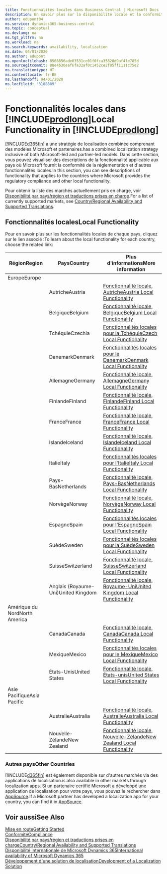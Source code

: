 ```yaml
---
title: Fonctionnalités locales dans Business Central | Microsoft Docs
description: En savoir plus sur la disponibilité locale et la conformité de la réglementation de Dynamics 365 Business Central.
author: edupont04
ms.service: dynamics365-business-central
ms.topic: conceptual
ms.devlang: na
ms.tgt_pltfrm: na
ms.workload: na
ms.search.keywords: availability, localization
ms.date: 04/01/2020
ms.author: edupont
ms.openlocfilehash: 8566856ade03531ce01f0fca35828d9af4fe785d
ms.sourcegitcommit: 88e4b30eaf6fa32af0c1452ce2f85ff1111c75e2
ms.translationtype: HT
ms.contentlocale: fr-BE
ms.lasthandoff: 04/01/2020
ms.locfileid: "3188889"
---
```

# <a name="local-functionality-in-prodlong"></a><span data-ttu-id="420cf-103">Fonctionnalités locales dans [!INCLUDE[prodlong](includes/prodlong.md)]</span><span class="sxs-lookup"><span data-stu-id="420cf-103">Local Functionality in [!INCLUDE[prodlong](includes/prodlong.md)]</span></span>

[!INCLUDE[d365fin](includes/d365fin_md.md)] <span data-ttu-id="420cf-104">a une stratégie de localisation combinée comprenant des modèles Microsoft et partenaires.</span><span class="sxs-lookup"><span data-stu-id="420cf-104">has a combined localization strategy inclusive of both Microsoft-led and partner-led models.</span></span> <span data-ttu-id="420cf-105">Dans cette section, vous pouvez visualiser des descriptions de la fonctionnalité applicable aux pays où Microsoft fournit la conformité de la réglementation et d'autres fonctionnalités locales.</span><span class="sxs-lookup"><span data-stu-id="420cf-105">In this section, you can see descriptions of functionality that applies to the countries where Microsoft provides the regulatory compliance and other local functionality.</span></span>  

<span data-ttu-id="420cf-106">Pour obtenir la liste des marchés actuellement pris en charge, voir [Disponibilité par pays/région et traductions prises en charge](/dynamics365/business-central/dev-itpro/compliance/apptest-countries-and-translations?toc=/dynamics365/business-central/toc.json).</span><span class="sxs-lookup"><span data-stu-id="420cf-106">For a list of currently supported markets, see [Country/Regional Availability and Supported Translations](/dynamics365/business-central/dev-itpro/compliance/apptest-countries-and-translations?toc=/dynamics365/business-central/toc.json).</span></span>  

## <a name="local-functionality"></a><span data-ttu-id="420cf-107">Fonctionnalités locales</span><span class="sxs-lookup"><span data-stu-id="420cf-107">Local Functionality</span></span>

<span data-ttu-id="420cf-108">Pour en savoir plus sur les fonctionnalités locales de chaque pays, cliquez sur le lien associé :</span><span class="sxs-lookup"><span data-stu-id="420cf-108">To learn about the local functionality for each country, choose the related link:</span></span>

| <span data-ttu-id="420cf-109">Région</span><span class="sxs-lookup"><span data-stu-id="420cf-109">Region</span></span> | <span data-ttu-id="420cf-110">Pays</span><span class="sxs-lookup"><span data-stu-id="420cf-110">Country</span></span> | <span data-ttu-id="420cf-111">Plus d'informations</span><span class="sxs-lookup"><span data-stu-id="420cf-111">More information</span></span> |
| --- | --- |--- |
| <span data-ttu-id="420cf-112">Europe</span><span class="sxs-lookup"><span data-stu-id="420cf-112">Europe</span></span> |  | |
|        | <span data-ttu-id="420cf-113">Autriche</span><span class="sxs-lookup"><span data-stu-id="420cf-113">Austria</span></span> | [<span data-ttu-id="420cf-114">Fonctionnalité locale, Autriche</span><span class="sxs-lookup"><span data-stu-id="420cf-114">Austria Local Functionality</span></span>](localfunctionality/austria/austria-local-functionality.md) |
|        | <span data-ttu-id="420cf-115">Belgique</span><span class="sxs-lookup"><span data-stu-id="420cf-115">Belgium</span></span> | [<span data-ttu-id="420cf-116">Fonctionnalité locale, Belgique</span><span class="sxs-lookup"><span data-stu-id="420cf-116">Belgium Local Functionality</span></span>](localfunctionality/belgium/belgium-local-functionality.md) |
|        | <span data-ttu-id="420cf-117">Tchéquie</span><span class="sxs-lookup"><span data-stu-id="420cf-117">Czechia</span></span> | [<span data-ttu-id="420cf-118">Fonctionnalités locales pour la Tchéquie</span><span class="sxs-lookup"><span data-stu-id="420cf-118">Czech Local Functionality</span></span>](localfunctionality/czech/czech-local-functionality.md) |
|        | <span data-ttu-id="420cf-119">Danemark</span><span class="sxs-lookup"><span data-stu-id="420cf-119">Denmark</span></span> | [<span data-ttu-id="420cf-120">Fonctionnalités locales pour le Danemark</span><span class="sxs-lookup"><span data-stu-id="420cf-120">Denmark Local Functionality</span></span>](localfunctionality/denmark/denmark-local-functionality.md) |
|        | <span data-ttu-id="420cf-121">Allemagne</span><span class="sxs-lookup"><span data-stu-id="420cf-121">Germany</span></span> | [<span data-ttu-id="420cf-122">Fonctionnalité locale, Allemagne</span><span class="sxs-lookup"><span data-stu-id="420cf-122">Germany Local Functionality</span></span>](localfunctionality/germany/germany-local-functionality.md) |
|        | <span data-ttu-id="420cf-123">Finlande</span><span class="sxs-lookup"><span data-stu-id="420cf-123">Finland</span></span> | [<span data-ttu-id="420cf-124">Fonctionnalité locale, Finlande</span><span class="sxs-lookup"><span data-stu-id="420cf-124">Finland Local Functionality</span></span>](localfunctionality/finland/finland-local-functionality.md) |
|        | <span data-ttu-id="420cf-125">France</span><span class="sxs-lookup"><span data-stu-id="420cf-125">France</span></span> | [<span data-ttu-id="420cf-126">Fonctionnalité locale, France</span><span class="sxs-lookup"><span data-stu-id="420cf-126">France Local Functionality</span></span>](localfunctionality/france/france-local-functionality.md) |
|        | <span data-ttu-id="420cf-127">Islande</span><span class="sxs-lookup"><span data-stu-id="420cf-127">Iceland</span></span> | [<span data-ttu-id="420cf-128">Fonctionnalité locale, Islande</span><span class="sxs-lookup"><span data-stu-id="420cf-128">Iceland Local Functionality</span></span>](localfunctionality/iceland/iceland-local-functionality.md) |
|        | <span data-ttu-id="420cf-129">Italie</span><span class="sxs-lookup"><span data-stu-id="420cf-129">Italy</span></span> | [<span data-ttu-id="420cf-130">Fonctionnalités locales pour l'Italie</span><span class="sxs-lookup"><span data-stu-id="420cf-130">Italy Local Functionality</span></span>](localfunctionality/italy/italy-local-functionality.md) |
|        | <span data-ttu-id="420cf-131">Pays-Bas</span><span class="sxs-lookup"><span data-stu-id="420cf-131">Netherlands</span></span> | [<span data-ttu-id="420cf-132">Fonctionnalité locale, Pays-Bas</span><span class="sxs-lookup"><span data-stu-id="420cf-132">Netherlands Local Functionality</span></span>](localfunctionality/netherlands/netherlands-local-functionality.md) |
|        | <span data-ttu-id="420cf-133">Norvège</span><span class="sxs-lookup"><span data-stu-id="420cf-133">Norway</span></span> | [<span data-ttu-id="420cf-134">Fonctionnalité locale, Norvège</span><span class="sxs-lookup"><span data-stu-id="420cf-134">Norway Local Functionality</span></span>](localfunctionality/norway/norway-local-functionality.md) |
|        | <span data-ttu-id="420cf-135">Espagne</span><span class="sxs-lookup"><span data-stu-id="420cf-135">Spain</span></span> | [<span data-ttu-id="420cf-136">Fonctionnalités locales pour l'Espagne</span><span class="sxs-lookup"><span data-stu-id="420cf-136">Spain Local Functionality</span></span>](localfunctionality/spain/spain-local-functionality.md) |
|        | <span data-ttu-id="420cf-137">Suède</span><span class="sxs-lookup"><span data-stu-id="420cf-137">Sweden</span></span> | [<span data-ttu-id="420cf-138">Fonctionnalités locales pour la Suède</span><span class="sxs-lookup"><span data-stu-id="420cf-138">Sweden Local Functionality</span></span>](localfunctionality/sweden/sweden-local-functionality.md) |
|        | <span data-ttu-id="420cf-139">Suisse</span><span class="sxs-lookup"><span data-stu-id="420cf-139">Switzerland</span></span> | [<span data-ttu-id="420cf-140">Fonctionnalité locale, Suisse</span><span class="sxs-lookup"><span data-stu-id="420cf-140">Switzerland Local Functionality</span></span>](localfunctionality/switzerland/switzerland-local-functionality.md) |
|        | <span data-ttu-id="420cf-141">Anglais (Royaume-Uni)</span><span class="sxs-lookup"><span data-stu-id="420cf-141">United Kingdom</span></span> | [<span data-ttu-id="420cf-142">Fonctionnalité locale, Royaume-Uni</span><span class="sxs-lookup"><span data-stu-id="420cf-142">United Kingdom Local Functionality</span></span>](localfunctionality/unitedkingdom/united-kingdom-local-functionality.md) |
| <span data-ttu-id="420cf-143">Amérique du Nord</span><span class="sxs-lookup"><span data-stu-id="420cf-143">North America</span></span> |       |  |
|        | <span data-ttu-id="420cf-144">Canada</span><span class="sxs-lookup"><span data-stu-id="420cf-144">Canada</span></span>|[<span data-ttu-id="420cf-145">Fonctionnalité locale, Canada</span><span class="sxs-lookup"><span data-stu-id="420cf-145">Canada Local Functionality</span></span>](localfunctionality/canada/canada-local-functionality.md) |
|        | <span data-ttu-id="420cf-146">Mexique</span><span class="sxs-lookup"><span data-stu-id="420cf-146">Mexico</span></span> | [<span data-ttu-id="420cf-147">Fonctionnalités locales pour le Mexique</span><span class="sxs-lookup"><span data-stu-id="420cf-147">Mexico Local Functionality</span></span>](localfunctionality/mexico/mexico-local-functionality.md) |
|        | <span data-ttu-id="420cf-148">États-Unis</span><span class="sxs-lookup"><span data-stu-id="420cf-148">United States</span></span>|[<span data-ttu-id="420cf-149">Fonctionnalité locale, États-unis</span><span class="sxs-lookup"><span data-stu-id="420cf-149">United States Local Functionality</span></span>](localfunctionality/unitedstates/united-states-local-functionality.md) |
| <span data-ttu-id="420cf-150">Asie Pacifique</span><span class="sxs-lookup"><span data-stu-id="420cf-150">Asia Pacific</span></span> |       |  |
|        | <span data-ttu-id="420cf-151">Australie</span><span class="sxs-lookup"><span data-stu-id="420cf-151">Australia</span></span> | [<span data-ttu-id="420cf-152">Fonctionnalité locale, Australie</span><span class="sxs-lookup"><span data-stu-id="420cf-152">Australia Local Functionality</span></span>](localfunctionality/australia/australia-local-functionality.md) |
|        | <span data-ttu-id="420cf-153">Nouvelle-Zélande</span><span class="sxs-lookup"><span data-stu-id="420cf-153">New Zealand</span></span> | [<span data-ttu-id="420cf-154">Fonctionnalité locale, Nouvelle-Zélande</span><span class="sxs-lookup"><span data-stu-id="420cf-154">New Zealand Local Functionality</span></span>](localfunctionality/newzealand/new-zealand-local-functionality.md) |

### <a name="other-countries"></a><span data-ttu-id="420cf-155">Autres pays</span><span class="sxs-lookup"><span data-stu-id="420cf-155">Other Countries</span></span>
[!INCLUDE[d365fin](includes/d365fin_md.md)] <span data-ttu-id="420cf-156">est également disponible sur d'autres marchés via des applications de localisation.</span><span class="sxs-lookup"><span data-stu-id="420cf-156">is also available in other markets through localization apps.</span></span> <span data-ttu-id="420cf-157">Si un partenaire certifié Microsoft a développé une application de localisation pour votre pays, vous pouvez le rechercher dans [AppSource](https://appsource.microsoft.com/product/dynamics-365-business-central/).</span><span class="sxs-lookup"><span data-stu-id="420cf-157">If a Microsoft partner has developed a localization app for your country, you can find it in [AppSource](https://appsource.microsoft.com/product/dynamics-365-business-central/).</span></span>

## <a name="see-also"></a><span data-ttu-id="420cf-158">Voir aussi</span><span class="sxs-lookup"><span data-stu-id="420cf-158">See Also</span></span>
[<span data-ttu-id="420cf-159">Mise en route</span><span class="sxs-lookup"><span data-stu-id="420cf-159">Getting Started</span></span>](product-get-started.md)  
[<span data-ttu-id="420cf-160">Conformité</span><span class="sxs-lookup"><span data-stu-id="420cf-160">Compliance</span></span>](compliance/compliance-overview.md)  
[<span data-ttu-id="420cf-161">Disponibilité par pays/région et traductions prises en charge</span><span class="sxs-lookup"><span data-stu-id="420cf-161">Country/Regional Availability and Supported Translations</span></span>](/dynamics365/business-central/dev-itpro/compliance/apptest-countries-and-translations?toc=/dynamics365/business-central/toc.json)  
[<span data-ttu-id="420cf-162">Disponibilité internationale de Microsoft Dynamics 365</span><span class="sxs-lookup"><span data-stu-id="420cf-162">International availability of Microsoft Dynamics 365</span></span>](/dynamics365/get-started/availability)  
[<span data-ttu-id="420cf-163">Développement d'une solution de localisation</span><span class="sxs-lookup"><span data-stu-id="420cf-163">Development of a Localization Solution</span></span>](/dynamics365/business-central/dev-itpro/developer/readiness/readiness-develop-localization)  
